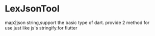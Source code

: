 # LexJsonTool
map2json string,support the basic type of dart. provide 2 method for use.just like js's stringify.for flutter

